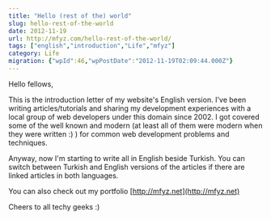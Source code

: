 ```yaml
---
title: "Hello (rest of the) world"
slug: hello-rest-of-the-world
date: 2012-11-19
url: http://mfyz.com/hello-rest-of-the-world/
tags: ["english","introduction","Life","mfyz"]
category: Life
migration: {"wpId":46,"wpPostDate":"2012-11-19T02:09:44.000Z"}
---
```


Hello fellows,

This is the introduction letter of my website's English version. I've been writing articles/tutorials and sharing my development experiences with a local group of web developers under this domain since 2002. I got covered some of the well known and modern (at least all of them were modern when they were written :) ) for common web development problems and techniques.

Anyway, now I'm starting to write all in English beside Turkish. You can switch between Turkish and English versions of the articles if there are linked articles in both languages.

You can also check out my portfolio [http://mfyz.net](http://mfyz.net)

Cheers to all techy geeks :)